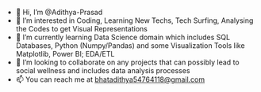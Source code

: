 - 👋 Hi, I’m @Adithya-Prasad
- 👀 I’m interested in Coding, Learning New Techs, Tech Surfing, Analysing the Codes to get Visual Representations
- 🌱 I’m currently learning Data Science domain which includes SQL Databases, Python (Numpy/Pandas) and some Visualization Tools like Matplotlib, Power BI; EDA/ETL
- 💞️ I’m looking to collaborate on any projects that can possibly lead to social wellness and includes data analysis processes
- 📫 You can reach me at bhatadithya54764118@gmail.com

<!---
Adithya-Prasad/Adithya-Prasad is a ✨ special ✨ repository because its `README.md` (this file) appears on your GitHub profile.
You can click the Preview link to take a look at your changes.
--->
